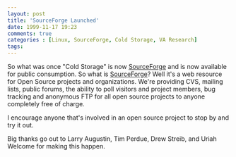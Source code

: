 ```yaml
---
layout: post
title: 'SourceForge Launched'
date: 1999-11-17 19:23
comments: true
categories : [Linux, SourceForge, Cold Storage, VA Research]
tags:
---
```

So what was once "Cold Storage" is now <a href="http://sf.net">SourceForge</a> and is now available for public consumption. So what is <a href="http://sf.net">SourceForge</a>? Well it's a web resource for Open Source projects and organizations. We're providing CVS, mailing lists, public forums, the ability to poll visitors and project members, bug tracking and anonymous FTP for all open source projects to anyone completely free of charge.

I encourage anyone that's involved in an open source project to stop by and try it out.

Big thanks go out to Larry Augustin, Tim Perdue, Drew Streib, and Uriah Welcome for making this happen.

